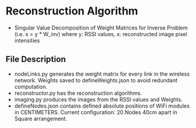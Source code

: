 # Reconstruction Algorithm

* Singular Value Decomposition of Weight Matrices for Inverse Problem (i.e. x = y * W_inv) where y: RSSI values, x: reconstructed image pixel intensities

## File Description

* nodeLinks.py generates the weight matrix for every link in the wireless network. Weights saved to defineWeights.json to avoid redundant computation. 
* reconstructor.py has the reconstruction algorithms.
* imaging.py produces the images from the RSSI values and Weights.
* defineNodes.json contains defined absolute positions of WiFi modules in CENTIMETERS. Current configuration: 20 Nodes 40cm apart in Square arrangement.

